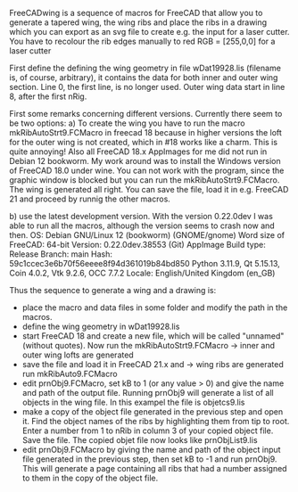 

FreeCADwing is a sequence of macros for FreeCAD that allow you to generate a tapered wing, the wing ribs and place the ribs in a drawing which you can export as an svg file to create e.g. the input for a laser cutter. You have to recolour the rib edges manually to red RGB = [255,0,0] for a laser cutter

First define the defining the wing geometry in file wDat19928.lis (filename is, of course, arbitrary), it contains the data for both inner and outer wing section. Line 0, the first line, is no longer used. Outer wing data start in line 8, after the first nRig.

First some remarks concerning different versions. Currently there seem to be two options:
a) To create the wing you have to run the macro mkRibAutoStrt9.FCMacro in freecad 18 because in higher versions the loft for the outer wing is not created, which in #18 works like a charm. This is quite annoying! Also all FreeCAD 18.x AppImages for me did not run in Debian 12 bookworm. My work around was to install the Windows version of FreeCAD 18.0 under wine. You can not work with the program, since the graphic window is blocked but you can run the mkRibAutoStrt9.FCMacro. The wing is generated all right. You can save the file, load it in e.g. FreeCAD 21 and proceed by runnig the other macros. 

b) use the latest development version. 
With the version 0.22.0dev I was able to run all the macros, although the version seems to crash now and then.
OS: Debian GNU/Linux 12 (bookworm) (GNOME/gnome)
Word size of FreeCAD: 64-bit
Version: 0.22.0dev.38553 (Git) AppImage
Build type: Release
Branch: main
Hash: 59c1ccec3e6b70f56eeee8f94d361019b84bd850
Python 3.11.9, Qt 5.15.13, Coin 4.0.2, Vtk 9.2.6, OCC 7.7.2
Locale: English/United Kingdom (en_GB)



Thus the sequence to generate a wing and a drawing is:
- place the macro and data files in some folder and
  modify the path in the macros.
- define the wing geometry in wDat19928.lis 
- start FreeCAD 18 and create a new file, which will
  be called "unnamed" (without quotes). Now run the
  mkRibAutoStrt9.FCMacro                           -> inner and outer wing lofts are generated
- save the file and load it in FreeCAD 21.x and    -> wing ribs are generated
  run mkRibAuto9.FCMacro
- edit prnObj9.FCMacro, set kB to 1 (or any value > 0) 
  and give the name and path of the output file.
  Running prnObj9 will generate a list of all objects in 
  the wing file. In this exampel the file is objetcs9.lis
- make a copy of the object file generated in the previous
  step and open it. Find the object names of the ribs by
  highlighting them from tip to root. Enter a number from
  1 to nRib in column 3 of your copied object file. Save the 
  file. The copied objet file now looks like prnObjList9.lis 
- edit prnObj9.FCMacro by giving the name and path of the
  object input file generated in the previous step, then
  set kB to -1 and run prnObj9. This will generate a page
  containing all ribs that had a number assigned to them
  in the copy of the object file.
